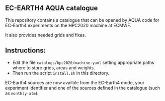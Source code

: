 ## EC-EARTH4 AQUA catalogue

This repository contains a catalogue that can be opened by AQUA code for EC-Earth4 experiments on the HPC2020 machine at ECMWF.

It also provides needed grids and fixes.

Instructions:
-------------

- Edit the file ``catalogs/hpc2020/machine.yaml`` setting appropriate paths where to store grids, areas and weights.
- Then run the script ``install.sh`` in this directory.

EC-Earth4 sources are now availble from the EC-Earth4 mode, your experiment identifier and one of the sources defined in the catalogue (such as ``monthly-atm``).


